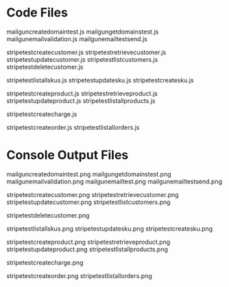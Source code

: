 Code Files
========== 
mailguncreatedomaintest.js
mailgungetdomainstest.js
mailgunemailvalidation.js
mailgunemailtestsend.js

stripetestcreatecustomer.js
stripetestretrievecustomer.js
stripetestupdatecustomer.js
stripetestlistcustomers.js
stripetestdeletecustomer.js

stripetestlistallskus.js
stripetestupdatesku.js
stripetestcreatesku.js

stripetestcreateproduct.js
stripetestretrieveproduct.js
stripetestupdateproduct.js
stripetestlistallproducts.js

stripetestcreatecharge.js

stripetestcreateorder.js
stripetestlistallorders.js

Console Output Files
====================
mailguncreatedomaintest.png
mailgungetdomainstest.png
mailgunemailvalidation.png
mailgunemailtest.png
mailgunemailtestsend.png

stripetestcreatecustomer.png
stripetestretrievecustomer.png
stripetestupdatecustomer.png
stripetestlistcustomers.png

stripetestdeletecustomer.png

stripetestlistallskus.png
stripetestupdatesku.png
stripetestcreatesku.png

stripetestcreateproduct.png
stripetestretrieveproduct.png
stripetestupdateproduct.png
stripetestlistallproducts.png

stripetestcreatecharge.png

stripetestcreateorder.png
stripetestlistallorders.png
